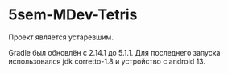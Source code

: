 # 5sem-MDev-Tetris

Проект является устаревшим.

Gradle был обновлён с 2.14.1 до 5.1.1.
Для последнего запуска использовался jdk corretto-1.8 и устройство с android 13.
